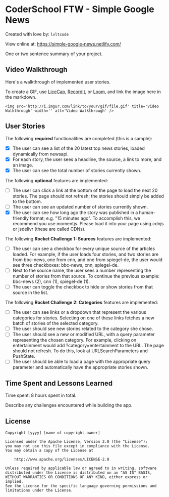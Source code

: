 # CoderSchool FTW - Simple Google News

Created with love by: `lvltcode`
  
View online at: https://simple-google-news.netlify.com/
  
One or two sentence summary of your project. 

## Video Walkthrough

Here's a walkthrough of implemented user stories.

To create a GIF, use [LiceCap](http://www.cockos.com/licecap/), [RecordIt](http://www.recordit.co), or [Loom](http://www.useloom.com), and link the image here in the markdown.

```
<img src='http://i.imgur.com/link/to/your/gif/file.gif' title='Video Walkthrough' width='' alt='Video Walkthrough' />
```

## User Stories

The following **required** functionalities are completed (this is a sample):

* [x] The user can see a list of the 20 latest top news stories, loaded dynamically from newsapi.
* [x] For each story, the user sees a headline, the source, a link to more, and an image. 
* [x] The user can see the total number of stories currently shown.

The following **optional** features are implemented:

* [ ] The user can click a link at the bottom of the page to load the next 20 stories. The page should not refresh; the stories should simply be added to the bottom. 
* [ ] The user can see an updated number of stories currently shown.
* [x] The user can see how long ago the story was published in a human-friendly format; e.g. "15 minutes ago". To accomplish this, we recommend you use momentjs. Please load it into your page using cdnjs or jsdelivr (these are called CDNs).

The following **Rocket Challenge 1: Sources** features are implemented:

* [ ] The user can see a checkbox for every unique source of the articles loaded. For example, if the user loads four stories, and two stories are from bbc-news, one from cnn, and one from spiegel-de, the user would see three checkboxes: bbc-news, cnn, spiegel-de. 
* [ ] Next to the source name, the user sees a number representing the number of stories from that source. To continue the previous example: bbc-news (2), cnn (1), spiegel-de (1).
* [ ] The user can toggle the checkbox to hide or show stories from that source in the list.

The following **Rocket Challenge 2: Categories** features are implemented:

* [ ] The user can see links or a dropdown that represent the various categories for stories. Selecting on one of these links fetches a new batch of stories of the selected category.
* [ ] The user should see new stories related to the category she chose.
* [ ] The user should see a new or modified URL, with a query parameter representing the chosen category. For example, clicking on entertainment would add ?category=entertainment to the URL. The page should not refresh. To do this, look at URLSearchParameters and PushState.
* [ ] The user should be able to load a page with the appropriate query parameter and automatically have the appropriate stories shown.

## Time Spent and Lessons Learned

Time spent: 8 hours spent in total.

Describe any challenges encountered while building the app.

## License

    Copyright [yyyy] [name of copyright owner]

    Licensed under the Apache License, Version 2.0 (the "License");
    you may not use this file except in compliance with the License.
    You may obtain a copy of the License at

        http://www.apache.org/licenses/LICENSE-2.0

    Unless required by applicable law or agreed to in writing, software
    distributed under the License is distributed on an "AS IS" BASIS,
    WITHOUT WARRANTIES OR CONDITIONS OF ANY KIND, either express or implied.
    See the License for the specific language governing permissions and
    limitations under the License.
